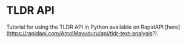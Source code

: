 # TLDR API

Tutorial for using the TLDR API in Python available on RapidAPI [here] (https://rapidapi.com/AmolMavuduru/api/tldr-text-analysis?).




